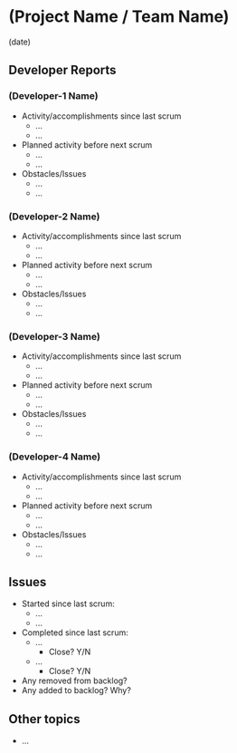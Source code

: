 #   (Project Name / Team Name)

(date)

##  Developer Reports

###  (Developer-1 Name)

-   Activity/accomplishments since last scrum
    -   ...
    -   ...
-   Planned activity before next scrum
    -   ...
    -   ...
-   Obstacles/Issues
    -   ...
    -   ...

###  (Developer-2 Name)

-   Activity/accomplishments since last scrum
    -   ...
    -   ...
-   Planned activity before next scrum
    -   ...
    -   ...
-   Obstacles/Issues
    -   ...
    -   ...

###  (Developer-3 Name)

-   Activity/accomplishments since last scrum
    -   ...
    -   ...
-   Planned activity before next scrum
    -   ...
    -   ...
-   Obstacles/Issues
    -   ...
    -   ...

###  (Developer-4 Name)

-   Activity/accomplishments since last scrum
    -   ...
    -   ...
-   Planned activity before next scrum
    -   ...
    -   ...
-   Obstacles/Issues
    -   ...
    -   ...

##  Issues

-   Started since last scrum:
    -   ...
    -   ...
-   Completed since last scrum:
    -   ...
        -   Close? Y/N
    -   ...
        -   Close? Y/N
-   Any removed from backlog?
-   Any added to backlog? Why?

##  Other topics

-   ...
